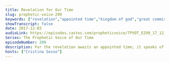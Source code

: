 ```yaml
---
title: Revelation for Our Time
slug: prophetic-voice-299
keywords: ["revelation","appointed time","kingdom of god","great commission","discipleship","apostles and prophets"]
showTranscript: false
date: 2017-12-03
audioLink: https://episodes.castos.com/propheticvoice/TPVOT_E299_17_12_02-03_Revelation_for_Our_Time.mp3
Series: The Prophetic Voice of Our Time
episodeNumber: 299
description: For the revelation awaits an appointed time; it speaks of the end and will not prove false. Though it linger, wait for it; it will certainly come and will not delay. Habakkuk 2:3
hosts: ["Cristina Sosso"]
---
```


